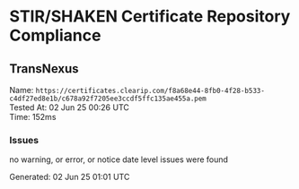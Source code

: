# STIR/SHAKEN Certificate Repository Compliance

## TransNexus

Name: `https://certificates.clearip.com/f8a68e44-8fb0-4f28-b533-c4df27ed8e1b/c678a92f7205ee3ccdf5ffc135ae455a.pem`\
Tested At: 02 Jun 25 00:26 UTC\
Time: 152ms

### Issues

no warning, or error, or notice date level issues were found

Generated: 02 Jun 25 01:01 UTC